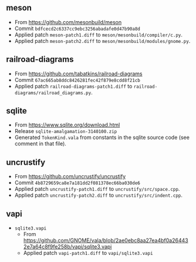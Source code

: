 ## meson
- From https://github.com/mesonbuild/meson
- Commit `bdfcecd2c6337cc9ebc3256abadafe0d47b90a8d`
- Applied patch `meson-patch1.diff` to `meson/mesonbuild/compiler/c.py`.
- Applied patch `meson-patch2.diff` to `meson/mesonbuild/modules/gnome.py`.

## railroad-diagrams
- From https://github.com/tabatkins/railroad-diagrams
- Commit `67ac665ab8ddc8426281fec42f879e8cdd8f21cb`
- Applied patch `railroad-diagrams-patch1.diff` to `railroad-diagrams/railroad_diagrams.py`.

## sqlite
- From https://www.sqlite.org/download.html
- Release `sqlite-amalgamation-3140100.zip`
- Generated `TokenKind.vala` from constants in the sqlite source code (see comment in that file).

## uncrustify
- From https://github.com/uncrustify/uncrustify
- Commit `4b8729659ca8e7a181dd2f081378ec66ba030de6`
- Applied patch `uncrustify-patch1.diff` to `uncrustify/src/space.cpp`.
- Applied patch `uncrustify-patch2.diff` to `uncrustify/src/indent.cpp`.

## vapi
- `sqlite3.vapi`
    - From https://github.com/GNOME/vala/blob/2ae0ebc8aa27ea4bf0a264432e7a64c8f9fe258b/vapi/sqlite3.vapi
    - Applied patch `vapi-patch1.diff` to `vapi/sqlite3.vapi`

